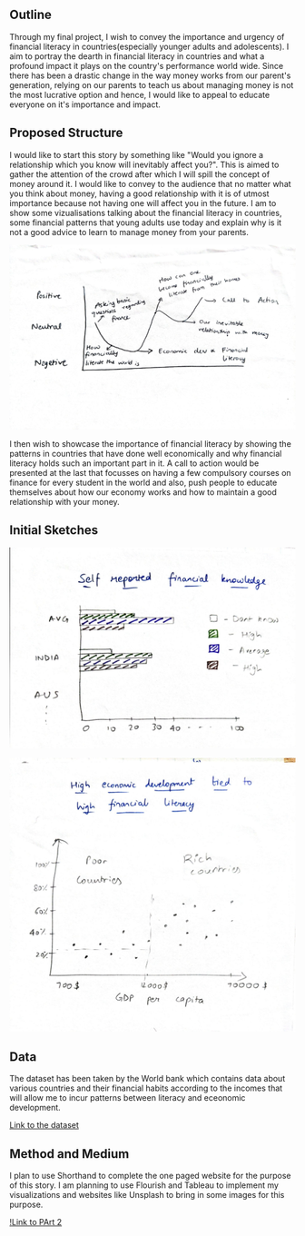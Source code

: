 ## Outline

Through my final project, I wish to convey the importance and urgency of financial literacy in countries(especially younger adults and adolescents). I aim to portray the dearth 
in financial literacy in countries and what a profound impact it plays on the country's performance world wide. Since there has been a drastic change in the way money works from 
our parent's generation, relying on our parents to teach us about managing money is not the most lucrative option and hence, I would like to appeal to educate everyone on it's
importance and impact.

## Proposed Structure

I would like to start this story by something like "Would you ignore a relationship which you know will inevitably affect you?". This is aimed to gather the attention of the crowd 
after which I will spill the concept of money around it. I would like to convey to the audience that no matter what you think about money, having a good relationship with it
is of utmost importance because not having one will affect you in the future. I am to show some vizualisations talking about the financial literacy in countries, some financial 
patterns that young adults use today and explain why is it not a good advice to learn to manage money from your parents.

![Roadmap](roadmap.jpeg)

I then wish to showcase the importance of financial literacy by showing the patterns in countries that have done well economically and why financial literacy holds such an important
part in it. A call to action would be presented at the last that focusses on having a few compulsory courses on finance for every student in the world and also, push people 
to educate themselves about how our economy works and how to maintain a good relationship with your money.

## Initial Sketches

![Initial Sketches](sk2.jpeg)

![Initial Sketches](sk1.jpeg)

## Data

The dataset has been taken by the World bank which contains data about various countries and their financial habits according to the incomes that will allow me to incur patterns between literacy and eceonomic development.

[Link to the dataset](https://globalfindex.worldbank.org/sites/globalfindex/files/2018-08/Global%20Findex%20Database.xlsx)

## Method and Medium

I plan to use Shorthand to complete the one paged website for the purpose of this story. I am planning to use Flourish and Tableau to implement my visualizations and websites
like Unsplash to bring in some images for this purpose. 

[!Link to PArt 2](/roadmap.md)
